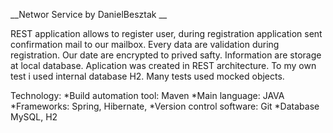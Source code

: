__Networ Service by DanielBesztak __

REST application allows to register user, during registration application sent confirmation mail to our mailbox.
Every data are validation during registration. Our date are encrypted to prived safty.
Information are storage at local database. Aplication was created in REST architecture.
To my own test i used internal database H2. Many tests used mocked objects.


Technology:
*Build automation tool: Maven
*Main language: JAVA
*Frameworks: Spring, Hibernate,
*Version control software: Git
*Database MySQL, H2
